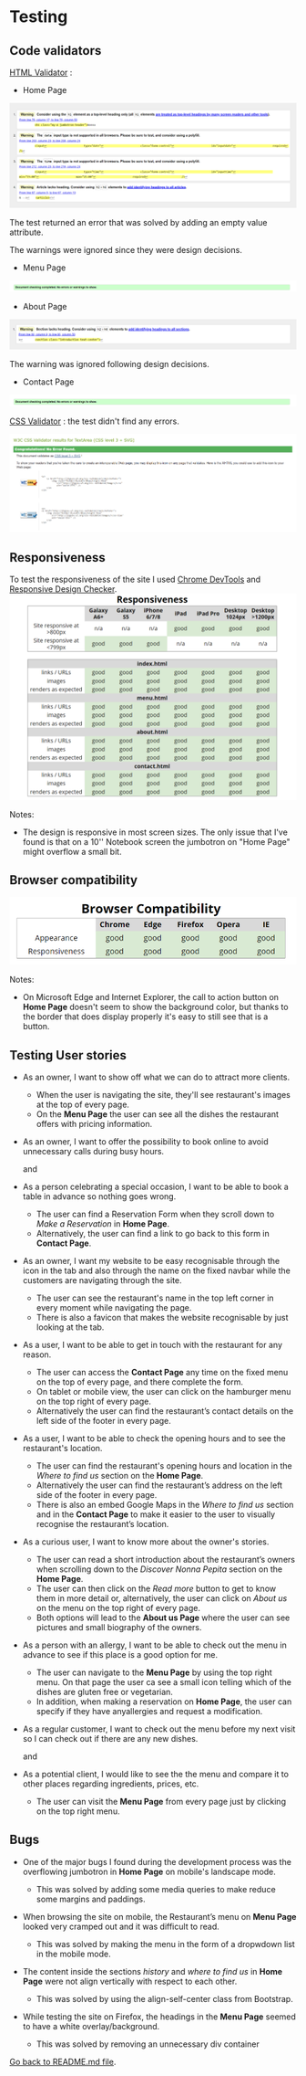 # Testing

## Code validators

[HTML Validator](https://validator.w3.org/) : 

- Home Page

![Home Page HTML Validator](readme-files/homevalidator.png)

The test returned an error that was solved by adding an empty value attribute. 

The warnings were ignored since they were design decisions. 

- Menu Page

![Menu Page HTML Validator](readme-files/contactvalidator.png)

- About Page

![About Page HTML Validator](readme-files/aboutvalidator.png)

The warning was ignored following design decisions.

- Contact Page

![Contact Page HTML Validator](readme-files/contactvalidator.png)


[CSS Validator](https://jigsaw.w3.org/css-validator/) : the test didn't find any errors.

![CSS Validator](readme-files/cssvalidator.png)

## Responsiveness

To test the responsiveness of the site I used [Chrome DevTools](https://developers.google.com/web/tools/chrome-devtools) and [Responsive Design Checker](https://www.responsivedesignchecker.com/).
![Responsive Design](readme-files/responsiveness.png)

Notes:

- The design is responsive in most screen sizes. The only issue that I've found is that on a 10'' Notebook screen the jumbotron on "Home Page" might overflow a small bit.

## Browser compatibility

![Browser Compatibility](readme-files/compatibility.png)

Notes:

- On Microsoft Edge and Internet Explorer, the call to action button on **Home Page** doesn't seem to show the background color, but thanks to the border that does display properly it's easy to still see that is a button.

## Testing User stories

- As an owner, I want to show off what we can do to attract more clients.
  - When the user is navigating the site, they'll see restaurant's images at the top of every page.
  - On the **Menu Page** the user can see all the dishes the restaurant offers with pricing information.

- As an owner, I want to offer the possibility to book online to avoid unnecessary calls during busy hours.

  and
- As a person celebrating a special occasion, I want to be able to book a table in advance so nothing goes wrong.
  - The user can find a Reservation Form when they scroll down to *Make a Reservation* in **Home Page**.
  - Alternatively, the user can find a link to go back to this form in **Contact Page**. 

- As an owner, I want my website to be easy recognisable through the icon in the tab and also through the name on the fixed navbar while the customers are navigating through the site.
  - The user can see the restaurant's name in the top left corner in every moment while navigating the page.
  - There is also a favicon that makes the website recognisable by just looking at the tab. 

- As a user, I want to be able to get in touch with the restaurant for any reason.
  - The user can access the **Contact Page** any time on the fixed menu on the top of every page, and there complete the form.
  - On tablet or mobile view, the user can click on the hamburger menu on the top right of every page.
  - Alternatively the user can find the restaurant’s contact details on the left side of the footer in every page.

- As a user, I want to be able to check the opening hours and to see the restaurant's location.
  - The user can find the restaurant's opening hours and location in the *Where to find us* section on the **Home Page**. 
  - Alternatively the user can find the restaurant’s address on the left side of the footer in every page.
  - There is also an embed Google Maps in the *Where to find us* section and in the **Contact Page** to make it easier to the user to visually recognise the restaurant’s location.

- As a curious user, I want to know more about the owner's stories.
  - The user can read a short introduction about the restaurant’s owners when scrolling down to the *Discover Nonna Pepita* section on the **Home Page**.
  - The user can then click on the *Read more* button to get to know them in more detail or, alternatively, the user can click on *About us* on the menu on the top right of every page. 
  - Both options will lead to the **About us Page** where the user can see pictures and small biography of the owners.

- As a person with an allergy, I want to be able to check out the menu in advance to see if this place is a good option for me.
  - The user can navigate to the **Menu Page** by using the top right menu. On that page the user ca see a small icon telling which of the dishes are gluten free or vegetarian. 
  - In addition, when making a reservation on **Home Page**, the user can specify if they have anyallergies and request a modification.

- As a regular customer, I want to check out the menu before my next visit so I can check out if there are any new dishes.
  
  and
- As a potential client, I would like to see the the menu and compare it to other places regarding ingredients, prices, etc.
  - The user can visit the **Menu Page** from every page just by clicking on the top right menu. 

## Bugs 

- One of the major bugs I found during the development process was the overflowing jumbotron in **Home Page** on mobile's landscape mode. 
  - This was solved by adding some media queries to make reduce some margins and paddings.

- When browsing the site on mobile, the Restaurant’s menu on **Menu Page** looked very cramped out and it was difficult to read. 
  - This was solved by making the menu in the form of a dropwdown list in the mobile mode.

- The content inside the sections *history* and *where to find us* in **Home Page** were not align vertically with respect to each other.
  - This was solved by using the align-self-center class from Bootstrap.

- While testing the site on Firefox, the headings in the **Menu Page** seemed to have a white overlay/background.
  - This was solved by removing an unnecessary div container

[Go back to README.md file](README.md).

